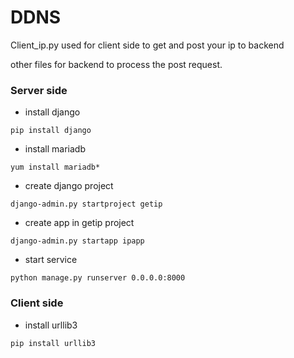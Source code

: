 # DDNS

Client_ip.py used for client side to get and post your ip to backend

other files for backend to process the post request.


### Server side

* install django 

`pip install django`

* install mariadb

`yum install mariadb*`

* create django project 

`django-admin.py startproject getip`

* create app in getip project

`django-admin.py startapp ipapp`

* start service 

`python manage.py runserver 0.0.0.0:8000`

### Client side

* install urllib3

`pip install urllib3`
